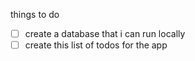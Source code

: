 things to do

- [ ] create a database that i can run locally
- [ ] create this list of todos for the app
